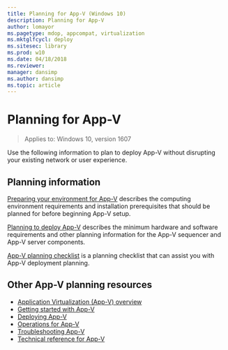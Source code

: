 ```yaml
---
title: Planning for App-V (Windows 10)
description: Planning for App-V
author: lomayor
ms.pagetype: mdop, appcompat, virtualization
ms.mktglfcycl: deploy
ms.sitesec: library
ms.prod: w10
ms.date: 04/18/2018
ms.reviewer:
manager: dansimp
ms.author: dansimp
ms.topic: article
---
```

# Planning for App-V

>Applies to: Windows 10, version 1607

Use the following information to plan to deploy App-V without disrupting your existing network or user experience.

## Planning information

[Preparing your environment for App-V](appv-preparing-your-environment.md) describes the computing environment requirements and installation prerequisites that should be planned for before beginning App-V setup.

[Planning to deploy App-V](appv-planning-to-deploy-appv.md) describes the minimum hardware and software requirements and other planning information for the App-V sequencer and App-V server components.

[App-V planning checklist](appv-planning-checklist.md) is a planning checklist that can assist you with App-V deployment planning.

## Other App-V planning resources

* [Application Virtualization (App-V) overview](appv-for-windows.md)
* [Getting started with App-V](appv-getting-started.md)
* [Deploying App-V](appv-deploying-appv.md)
* [Operations for App-V](appv-operations.md)
* [Troubleshooting App-V](appv-troubleshooting.md)
* [Technical reference for App-V](appv-technical-reference.md)
